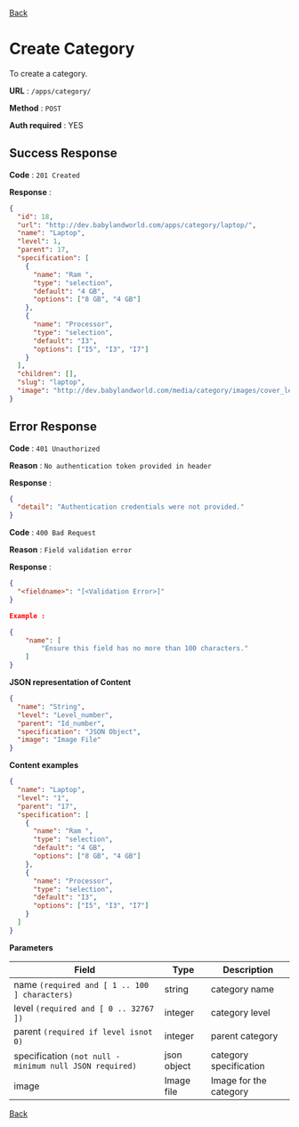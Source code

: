 [Back](../README.md)

# Create Category

To create a category.

**URL** : `/apps/category/`

**Method** : `POST`

**Auth required** : YES

## Success Response

**Code** : `201 Created`

**Response** :

```json
{
  "id": 18,
  "url": "http://dev.babylandworld.com/apps/category/laptop/",
  "name": "Laptop",
  "level": 1,
  "parent": 17,
  "specification": [
    {
      "name": "Ram ",
      "type": "selection",
      "default": "4 GB",
      "options": ["8 GB", "4 GB"]
    },
    {
      "name": "Processor",
      "type": "selection",
      "default": "I3",
      "options": ["I5", "I3", "I7"]
    }
  ],
  "children": [],
  "slug": "laptop",
  "image": "http://dev.babylandworld.com/media/category/images/cover_letter_of.com.np.jpg"
}
```

## Error Response

**Code** : `401 Unauthorized`

**Reason** : `No authentication token provided in header`

**Response** :

```json
{
  "detail": "Authentication credentials were not provided."
}
```

**Code** : `400 Bad Request`

**Reason** : `Field validation error`

**Response** :

```json
{
  "<fieldname>": "[<Validation Error>]"
}
```

```json
Example :

{
    "name": [
        "Ensure this field has no more than 100 characters."
    ]
}
```

**JSON representation of Content**

```json
{
  "name": "String",
  "level": "Level_number",
  "parent": "Id_number",
  "specification": "JSON Object",
  "image": "Image File"
}
```

**Content examples**

```json
{
  "name": "Laptop",
  "level": "1",
  "parent": "17",
  "specification": [
    {
      "name": "Ram ",
      "type": "selection",
      "default": "4 GB",
      "options": ["8 GB", "4 GB"]
    },
    {
      "name": "Processor",
      "type": "selection",
      "default": "I3",
      "options": ["I5", "I3", "I7"]
    }
  ]
}
```

**Parameters**

| Field                                                   | Type        | Description            |
| ------------------------------------------------------- | ----------- | ---------------------- |
| name `(required and [ 1 .. 100 ] characters)`           | string      | category name          |
| level `(required and [ 0 .. 32767 ])`                   | integer     | category level         |
| parent `(required if level isnot 0)`                    | integer     | parent category        |
| specification `(not null - minimum null JSON required)` | json object | category specification |
| image                                                   | Image file  | Image for the category |

[Back](../README.md)